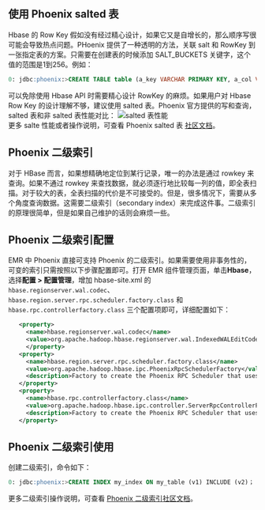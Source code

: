 ## 使用 Phoenix salted 表
Hbase 的 Row Key 假如没有经过精心设计，如果它又是自增长的，那么顺序写很可能会导致热点问题。PHoenix 提供了一种透明的方法，关联 salt 和 RowKey 到一张指定表的方案。只需要在创建表的时候添加 SALT_BUCKETS 关键字，这个值的范围是1到256。例如：
``` sql
0: jdbc:phoenix:>CREATE TABLE table (a_key VARCHAR PRIMARY KEY, a_col VARCHAR) SALT_BUCKETS = 20;
```
可以免除使用 Hbase API 时需要精心设计 RowKey 的麻烦。如果用户对 Hbase Row Key 的设计理解不够，建议使用 salted 表。Phoenix 官方提供的写和查询，salted 表和非 salted 表性能对比：
![salted 表性能](https://mc.qcloudimg.com/static/img/8381e5a72ea654a488dd29b5d0effccf/5-4-4.png)  
更多 salte 性能或者操作说明，可查看 Phoenix salted 表 [社区文档](http://phoenix.apache.org/salted.html)。

## Phoenix 二级索引
对于 HBase 而言，如果想精确地定位到某行记录，唯一的办法是通过 rowkey 来查询。如果不通过 rowkey 来查找数据，就必须逐行地比较每一列的值，即全表扫描。对于较大的表，全表扫描的代价是不可接受的。但是，很多情况下，需要从多个角度查询数据。这需要二级索引（secondary index）来完成这件事。二级索引的原理很简单，但是如果自己维护的话则会麻烦一些。

## Phoenix 二级索引配置
EMR 中 Phoenix 直接可支持 Phoenix 的二级索引。如果需要使用非事务性的，可变的索引只需按照以下步骤配置即可。打开 EMR 组件管理页面，单击**Hbase**，选择**配置 > 配置管理**，增加 hbase-site.xml 的 `hbase.regionserver.wal.codec`、`hbase.region.server.rpc.scheduler.factory.class` 和 `hbase.rpc.controllerfactory.class` 三个配置项即可，详细配置如下：
 ``` xml
    <property>
      <name>hbase.regionserver.wal.codec</name>
      <value>org.apache.hadoop.hbase.regionserver.wal.IndexedWALEditCodec</value>
      </property>
    <property>
      <name>hbase.region.server.rpc.scheduler.factory.class</name>
      <value>org.apache.hadoop.hbase.ipc.PhoenixRpcSchedulerFactory</value>
      <description>Factory to create the Phoenix RPC Scheduler that uses separate queues for index and metadata updates</description>
    </property>
    <property>
      <name>hbase.rpc.controllerfactory.class</name>
      <value>org.apache.hadoop.hbase.ipc.controller.ServerRpcControllerFactory</value>
      <description>Factory to create the Phoenix RPC Scheduler that uses separate queues for index and metadata updates</description>
    </property>
```

## Phoenix 二级索引使用
创建二级索引，命令如下：
``` sql
0: jdbc:phoenix:>CREATE INDEX my_index ON my_table (v1) INCLUDE (v2)；
```
更多二级索引操作说明，可查看 [Phoenix 二级索引社区文档](http://phoenix.apache.org/secondary_indexing.html)。
